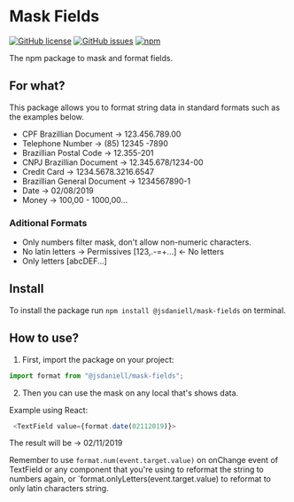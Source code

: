 # Mask Fields

[![GitHub license](https://img.shields.io/github/license/jsdaniell/mask-fields)](https://github.com/jsdaniell/mask-fields/blob/master/LICENSE) [![GitHub issues](https://img.shields.io/github/issues/jsdaniell/mask-fields)](https://github.com/jsdaniell/mask-fields/issues) [![npm](https://img.shields.io/badge/version-v2.0.3-blue)](https://www.npmjs.com/package/@jsdaniell/mask-fields)

The npm package to mask and format fields.

## For what?

This package allows you to format string data in standard formats such as the examples below.

- CPF Brazillian Document → 123.456.789.00
- Telephone Number → (85) 12345 -7890
- Brazillian Postal Code → 12.355-201
- CNPJ Brazillian Document → 12.345.678/1234-00
- Credit Card → 1234.5678.3216.6547
- Brazillian General Document → 1234567890-1
- Date → 02/08/2019
- Money → 100,00 - 1000,00...

### Aditional Formats

- Only numbers filter mask, don't allow non-numeric characters.
- No latin letters → Permissives [123,.-=+...] ← No letters
- Only letters [abcDEF...]

## Install

To install the package run `npm install @jsdaniell/mask-fields` on terminal.

## How to use?

1. First, import the package on your project:

```javascript
import format from "@jsdaniell/mask-fields";
```

2. Then you can use the mask on any local that's shows data.

Example using React:

```javascript
 <TextField value={format.date(02112019)}>
```

The result will be → 02/11/2019

Remember to use `format.num(event.target.value)` on onChange event of TextField or any component that you're using to reformat the string to numbers again, or `format.onlyLetters(event.target.value) to reformat to only latin characters string.

